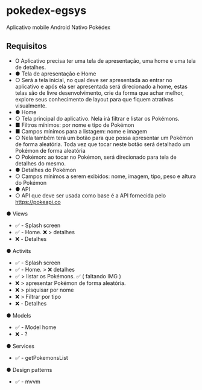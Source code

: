 # pokedex-egsys
Aplicativo mobile Android Nativo Pokédex

## Requisitos
- O Aplicativo precisa ter uma tela de apresentação, uma home e uma tela de detalhes.
- ● Tela de apresentação e Home
- ○ Será a tela inicial, no qual deve ser apresentada ao entrar no aplicativo e após ela ser
apresentada será direcionado a home, estas telas são de livre desenvolvimento, crie da
forma que achar melhor, explore seus conhecimento de layout para que fiquem atrativas
visualmente.
- ● Home
- ○ Tela principal do aplicativo. Nela irá filtrar e listar os Pokémons.
- ■ Filtros mínimos: por nome e tipo de Pokémon
- ■ Campos mínimos para a listagem: nome e imagem
- ○ Nela também terá um botão para que possa apresentar um Pokémon de forma
aleatória. Toda vez que tocar neste botão será detalhado um Pokémon de forma
aleatória
- ○ Pokémon: ao tocar no Pokémon, será direcionado para tela de detalhes do mesmo.
- ● Detalhes do Pokémon
- ○ Campos mínimos a serem exibidos: nome, imagem, tipo, peso e altura do Pokémon
- ● API
- ○ API que deve ser usada como base é a API fornecida pelo https://pokeapi.co 



● Views
-    ✅ - Splash screen
-    ✅ - Home. ❌ > detalhes
-    ❌ - Detalhes

● Activits
-    ✅ - Splash screen
-    ✅  - Home. > ❌ detalhes
-    ✅               > listar os Pokémons. ✅  ( faltando IMG )
-    ❌                          > apresentar Pokémon de forma aleatória.
-    ❌                                   > pisquisar por nome
-    ❌                                           > Filtrar por tipo 
-    ❌   - Detalhes

● Models
-    ✅  - Model home
-    ❌   - ?

● Services
-    ✅  - getPokemonsList

● Design patterns
-    ✅  - mvvm
